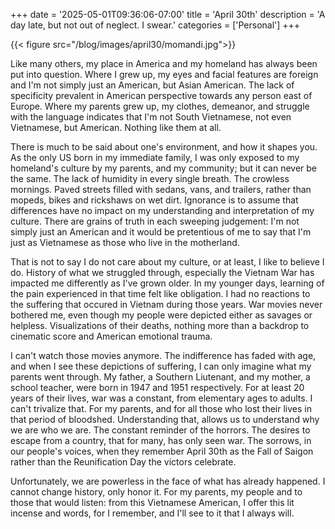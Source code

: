 +++
date = '2025-05-01T09:36:06-07:00'
title = 'April 30th'
description = 'A day late, but not out of neglect. I swear.'
categories = ['Personal']
+++

{{< figure src="/blog/images/april30/momandi.jpg">}}

Like many others, my place in America and my homeland has always been put into question. Where I grew up, my eyes and facial features are foreign and I'm not simply just an American, but Asian American. The lack of specificity prevalent in American perspective towards any person east of Europe. Where my parents grew up, my clothes, demeanor, and struggle with the language indicates that I'm not South Vietnamese, not even Vietnamese, but American. Nothing like them at all.

There is much to be said about one's environment, and how it shapes you. As the only US born in my immediate family, I was only exposed to my homeland's culture by my parents, and my community; but it can never be the same. The lack of humidity in every single breath. The crowless mornings. Paved streets filled with sedans, vans, and trailers, rather than mopeds, bikes and rickshaws on wet dirt. Ignorance is to assume that differences have no impact on my understanding and interpretation of my culture. There are grains of truth in each sweeping judgement: I'm not simply just an American and it would be pretentious of me to say that I'm just as Vietnamese as those who live in the motherland. 

That is not to say I do not care about my culture, or at least, I like to believe I do. History of what we struggled through, especially the Vietnam War has impacted me differently as I've grown older. In my younger days, learning of the pain experienced in that time felt like obligation. I had no reactions to the suffering that occured in Vietnam during those years. War movies never bothered me, even though my people were depicted either as savages or helpless. Visualizations of their deaths, nothing more than a backdrop to cinematic score and American emotional trauma.  

I can't watch those movies anymore. The indifference has faded with age, and when I see these depictions of suffering, I can only imagine what my parents went through. My father, a Southern Liutenant, and my mother, a school teacher, were born in 1947 and 1951 respectively. For at least 20 years of their lives, war was a constant, from elementary ages to adults. I can't trivalize that. For my parents, and for all those who lost their lives in that period of bloodshed. Understanding that, allows us to understand why we are who we are. The constant reminder of the horrors. The desires to escape from a country, that for many, has only seen war. The sorrows, in our people's voices, when they remember April 30th as the Fall of Saigon rather than the Reunification Day the victors celebrate. 

Unfortunately, we are powerless in the face of what has already happened. I cannot change history, only honor it. For my parents, my people and to those that would listen: from this Vietnamese American, I offer this lit incense and words, for I remember, and I'll see to it that I always will. 